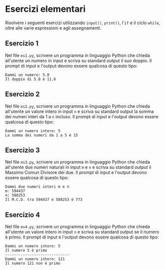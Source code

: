 # Esercizi elementari
Risolvere i seguenti esercizi utilizzando `input()`, `print()`, l'`if` e il ciclo `while`, oltre alle varie espressioni e agli assegnamenti.

## Esercizio 1
Nel file `es1.py`, scrivere un programma in linguaggio Python che chieda all'utente un numero in input e scriva su standard output il suo doppio. Il prompt di input e l'output devono essere qualcosa di questo tipo:
```
Dammi un numero: 5.8
Il doppio di 5.8 è 11.6
```

## Esercizio 2
Nel file `es2.py`, scrivere un programma in linguaggio Python che chieda all'utente un valore intero in input `n` e scriva su standard output la somma dei numeri interi da 1 a `n` incluso. Il prompt di input e l'output devono essere qualcosa di questo tipo:
```
Dammi un numero intero: 5
La somma dei numeri da 1 a 5 è 15
```

## Esercizio 3
Nel file `es3.py`, scrivere un programma in linguaggio Python che chieda all'utente due numeri naturali in input `m` e `n` e scriva su standard output il Massimo Comun Divisore dei due. Il prompt di input e l'output devono essere qualcosa di questo tipo:
```
Dammi due numeri interi m e n
m: 594437
n: 588253
Il M.C.D. tra 594437 e 588253 è 773
```

## Esercizio 4
Nel file `es4.py`, scrivere un programma in linguaggio Python che chieda all'utente un valore intero in input `n` e scriva su standard output se il numero è primo. Il prompt di input e l'output devono essere qualcosa di questo tipo:
```
Dammi un numero intero: 5
Il numero 5 è primo
-----------------------------
Dammi un numero intero: 121
Il numero 121 non è primo
```